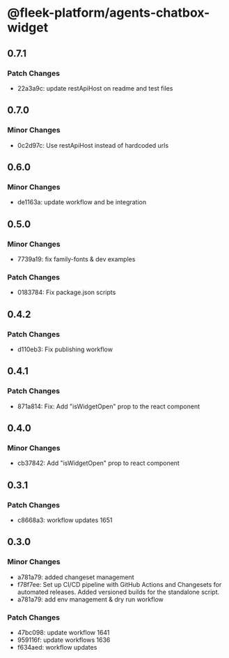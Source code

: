 # @fleek-platform/agents-chatbox-widget

## 0.7.1

### Patch Changes

- 22a3a9c: update restApiHost on readme and test files

## 0.7.0

### Minor Changes

- 0c2d97c: Use restApiHost instead of hardcoded urls

## 0.6.0

### Minor Changes

- de1163a: update workflow and be integration

## 0.5.0

### Minor Changes

- 7739a19: fix family-fonts & dev examples

### Patch Changes

- 0183784: Fix package.json scripts

## 0.4.2

### Patch Changes

- d110eb3: Fix publishing workflow

## 0.4.1

### Patch Changes

- 871a814: Fix: Add "isWidgetOpen" prop to the react component

## 0.4.0

### Minor Changes

- cb37842: Add "isWidgetOpen" prop to react component

## 0.3.1

### Patch Changes

- c8668a3: workflow updates 1651

## 0.3.0

### Minor Changes

- a781a79: added changeset management
- f78f7ee: Set up CI/CD pipeline with GitHub Actions and Changesets for automated releases. Added versioned builds for the standalone script.
- a781a79: add env management & dry run workflow

### Patch Changes

- 47bc098: update workflow 1641
- 959116f: update workflows 1636
- f634aed: workflow updates

